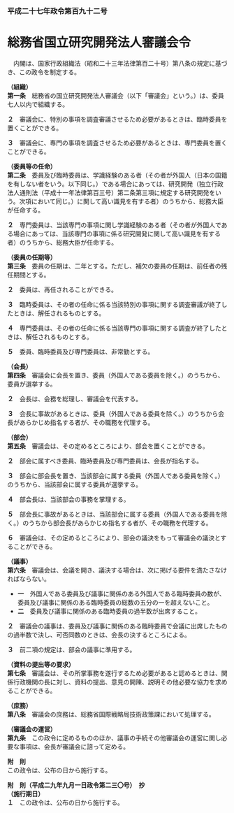 ### 平成二十七年政令第百九十二号  
# 総務省国立研究開発法人審議会令  
　内閣は、国家行政組織法（昭和二十三年法律第百二十号）第八条の規定に基づき、この政令を制定する。  
  
**（組織）**  
**第一条**　総務省の国立研究開発法人審議会（以下「審議会」という。）は、委員七人以内で組織する。  
  
**２**　審議会に、特別の事項を調査審議させるため必要があるときは、臨時委員を置くことができる。  
  
**３**　審議会に、専門の事項を調査させるため必要があるときは、専門委員を置くことができる。  
  
**（委員等の任命）**  
**第二条**　委員及び臨時委員は、学識経験のある者（その者が外国人（日本の国籍を有しない者をいう。以下同じ。）である場合にあっては、研究開発（独立行政法人通則法（平成十一年法律第百三号）第二条第三項に規定する研究開発をいう。次項において同じ。）に関して高い識見を有する者）のうちから、総務大臣が任命する。  
  
**２**　専門委員は、当該専門の事項に関し学識経験のある者（その者が外国人である場合にあっては、当該専門の事項に係る研究開発に関して高い識見を有する者）のうちから、総務大臣が任命する。  
  
**（委員の任期等）**  
**第三条**　委員の任期は、二年とする。ただし、補欠の委員の任期は、前任者の残任期間とする。  
  
**２**　委員は、再任されることができる。  
  
**３**　臨時委員は、その者の任命に係る当該特別の事項に関する調査審議が終了したときは、解任されるものとする。  
  
**４**　専門委員は、その者の任命に係る当該専門の事項に関する調査が終了したときは、解任されるものとする。  
  
**５**　委員、臨時委員及び専門委員は、非常勤とする。  
  
**（会長）**  
**第四条**　審議会に会長を置き、委員（外国人である委員を除く。）のうちから、委員が選挙する。  
  
**２**　会長は、会務を総理し、審議会を代表する。  
  
**３**　会長に事故があるときは、委員（外国人である委員を除く。）のうちから会長があらかじめ指名する者が、その職務を代理する。  
  
**（部会）**  
**第五条**　審議会は、その定めるところにより、部会を置くことができる。  
  
**２**　部会に属すべき委員、臨時委員及び専門委員は、会長が指名する。  
  
**３**　部会に部会長を置き、当該部会に属する委員（外国人である委員を除く。）のうちから、当該部会に属する委員が選挙する。  
  
**４**　部会長は、当該部会の事務を掌理する。  
  
**５**　部会長に事故があるときは、当該部会に属する委員（外国人である委員を除く。）のうちから部会長があらかじめ指名する者が、その職務を代理する。  
  
**６**　審議会は、その定めるところにより、部会の議決をもって審議会の議決とすることができる。  
  
**（議事）**  
**第六条**　審議会は、会議を開き、議決する場合は、次に掲げる要件を満たさなければならない。  
* **一**　外国人である委員及び議事に関係のある外国人である臨時委員の数が、委員及び議事に関係のある臨時委員の総数の五分の一を超えないこと。  
* **二**　委員及び議事に関係のある臨時委員の過半数が出席すること。  
  
**２**　審議会の議事は、委員及び議事に関係のある臨時委員で会議に出席したものの過半数で決し、可否同数のときは、会長の決するところによる。  
  
**３**　前二項の規定は、部会の議事に準用する。  
  
**（資料の提出等の要求）**  
**第七条**　審議会は、その所掌事務を遂行するため必要があると認めるときは、関係行政機関の長に対し、資料の提出、意見の開陳、説明その他必要な協力を求めることができる。  
  
**（庶務）**  
**第八条**　審議会の庶務は、総務省国際戦略局技術政策課において処理する。  
  
**（審議会の運営）**  
**第九条**　この政令に定めるもののほか、議事の手続その他審議会の運営に関し必要な事項は、会長が審議会に諮って定める。  
  
**附　則**  
この政令は、公布の日から施行する。  
  
**附　則（平成二九年九月一日政令第二三〇号）　抄**  
**（施行期日）**  
**１**　この政令は、公布の日から施行する。  
  
